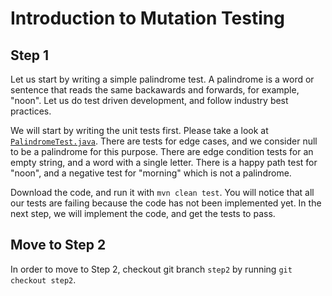 # Introduction to Mutation Testing

## Step 1

Let us start by writing a simple palindrome test. A palindrome is a word or sentence that reads the same backawards and forwards, for example, "noon". Let us do test driven development, and follow industry best practices. 

We will start by writing the unit tests first. Please take a look at [`PalindromeTest.java`](https://github.com/sualeh/introduction-to-mutation-testing/blob/master/src/test/java/us/fatehi/palindrome/PalindromeTest.java). There are tests for edge cases, and we consider null to be a palindrome for this purpose. There are edge condition tests for an empty string, and a word with a single letter. There is a happy path test for "noon", and a negative test for "morning" which is not a palindrome.

Download the code, and run it with `mvn clean test`. You will notice that all our tests are failing because the code has not been implemented yet. In the next step, we will implement the code, and get the tests to pass.

## Move to Step 2

In order to move to Step 2, checkout git branch `step2` by running `git checkout step2`.
